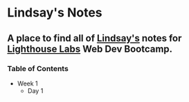 # Lindsay's Notes
## A place to find all of [Lindsay's](https://github.com/lbtannahill) notes for [Lighthouse Labs](https://www.lighthouselabs.ca/en) Web Dev Bootcamp.


### Table of Contents
* Week 1
  * Day 1